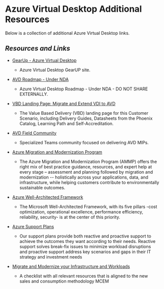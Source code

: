 # Azure Virtual Desktop Additional Resources
Below is a collection of additional Azure Virtual Desktop links.

## *Resources and Links*
- [GearUp - Azure Virtual Desktop](https://gearup.microsoft.com/product/azure-virtual-desktop?tab=overview)
    - <p> Azure Virtual Desktop GearUP site.</p>

- [AVD Roadmap - Under NDA](https://aka.ms/avdndaroadmap)
    - <p> Azure Virtual Desktop Roadmap - Under NDA - DO NOT SHARE EXTERNALLY.</p>

- [VBD Landing Page: Migrate and Extend VDI to AVD](https://aka.ms/InfraSP1CS4)
    - <p>The Value Based Delivery (VBD) landing page for this Customer Scenario, including Delivery Guides, Datasheets from the Phoenix Catalog, Learning Path and Self-Accreditation.</p>
   
- [AVD Field Community](https://teams.microsoft.com/l/team/19%3a7967b5319e6e4563aaa02ffb4ee08a9a%40thread.skype/conversations?groupId=419c1178-76b7-4f7a-b909-b24ff71a0315&tenantId=72f988bf-86f1-41af-91ab-2d7cd011db47)
    - <p>Specialized Teams community focused on delivering AVD MIPs.</p>

- [Azure Migration and Modernization Program](https://gearup.microsoft.com/program/ammp-overview?tab=overview&subtab=what-is-ammp)
    - <p>The Azure Migration and Modernization Program (AMMP) offers the right mix of best practice guidance, resources, and expert help at every stage – assessment and planning followed by migration and modernization -- holistically across your applications, data, and infrastructure, while helping customers contribute to environmentally sustainable outcomes.</p>

- [Azure Well-Architected Framework](https://gearup.microsoft.com/program/well-architected?tab=introduction)
    - <p>The Microsoft Well-Architected Framework, with its five pillars -cost optimization, operational excellence, performance efficiency, reliability, security- is at the center of this priority.</p>

- [Azure Support Plans](https://gearup.microsoft.com/program/azure-support?tab=overview)
    - <p>Our support plans provide both reactive and proactive support to achieve the outcomes they want according to their needs. Reactive support solves break-fix issues to minimize workload disruptions and proactive support address key scenarios and gaps in their IT strategy and investment needs</p>

- [Migrate and Modernize your Infrastructure and Workloads](https://gearup.microsoft.com/checklists/migrate-and-modernize-your-infrastructure-and-workloads?tab=sp-checklist&sale-stage=listen-consult&seg=enterprise)
    - <p>A checklist with all relevant resources that is aligned to the new sales and consumption methodology MCEM</p>
